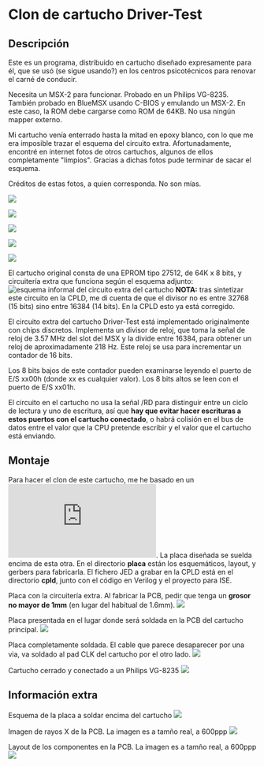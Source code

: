 # Clon de cartucho Driver-Test
## Descripción
Este es un programa, distribuido en cartucho diseñado expresamente para él, que se usó (se sigue usando?) en los centros psicotécnicos para renovar el carné de conducir.

Necesita un MSX-2 para funcionar. Probado en un Philips VG-8235. También probado en BlueMSX usando C-BIOS y emulando un MSX-2. En este caso, la ROM debe cargarse como ROM de 64KB. No usa ningún mapper externo.

Mi cartucho venía enterrado hasta la mitad en epoxy blanco, con lo que me era imposible trazar el esquema del circuito extra. Afortunadamente, encontré en internet fotos de otros cartuchos, algunos de ellos completamente "limpios". Gracias a dichas fotos pude terminar de sacar el esquema.

Créditos de estas fotos, a quien corresponda. No son mías.

![](docs/cartucho_cara_componentes.jpg)

![](docs/cartucho_cara_pistas.jpg)

![](docs/msx2_driver_test_7.jpg)

![](docs/otro_cara_comp.jpg)

![](docs/otro_cara_pistas.jpg)

El cartucho original consta de una EPROM tipo 27512, de 64K x 8 bits, y circuitería extra que funciona según el esquema adjunto:
![esquema informal del circuito extra del cartucho](docs/esquema_circuito_driver_test.jpg)
**NOTA:** tras sintetizar este circuito en la CPLD, me di cuenta de que el divisor no es entre 32768 (15 bits) sino entre 16384 (14 bits). En la CPLD esto ya está corregido.

El circuito extra del cartucho Driver-Test está implementado originalmente con chips discretos. Implementa un divisor de reloj, que toma la señal de reloj de 3.57 MHz del slot del MSX y la divide entre 16384, para obtener un reloj de aproximadamente 218 Hz. Este reloj se usa para incrementar un contador de 16 bits.

Los 8 bits bajos de este contador pueden examinarse leyendo el puerto de E/S xx00h (donde xx es cualquier valor). Los 8 bits altos se leen con el puerto de E/S xx01h.

El circuito en el cartucho no usa la señal /RD para distinguir entre un ciclo de lectura y uno de escritura, así que **hay que evitar hacer escrituras a estos puertos con el cartucho conectado**, o habrá colisión en el bus de datos entre el valor que la CPU pretende escribir y el valor que el cartucho está enviando.

## Montaje

Para hacer el clon de este cartucho, me he basado en un ![kit estándar para hacer cartuchos de MSX](https://www.ebsoft.fr/shop/es/home/28-msx-cartridge-kit-16-64k.html). La placa diseñada se suelda encima de esta otra. En el directorio **placa** están los esquemáticos, layout, y gerbers para fabricarla. El fichero JED a grabar en la CPLD está en el directorio **cpld**, junto con el código en Verilog y el proyecto para ISE.

Placa con la circuitería extra. Al fabricar la PCB, pedir que tenga un **grosor no mayor de 1mm** (en lugar del habitual de 1.6mm).
![](docs/placa.jpg)

Placa presentada en el lugar donde será soldada en la PCB del cartucho principal.
![](docs/placa_puesta_encima_cartucho.jpg)

Placa completamente soldada. El cable que parece desaparecer por una via, va soldado al pad CLK del cartucho por el otro lado.
![](docs/placa_soldada.jpg)

Cartucho cerrado y conectado a un Philips VG-8235
![](docs/cartucho_clon_funcionando.jpg)

## Información extra

Esquema de la placa a soldar encima del cartucho
![](placa/esquematico.png)

Imagen de rayos X de la PCB. La imagen es a tamño real, a 600ppp
![](placa/placa.png)

Layout de los componentes en la PCB. La imagen es a tamño real, a 600ppp
![](placa/layout_placa.png)

